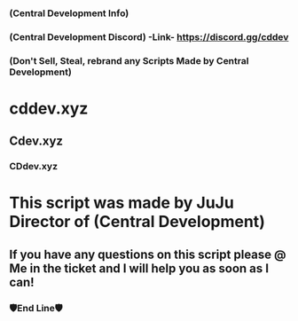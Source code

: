 ### (Central Development Info)


### (Central Development Discord) -Link- https://discord.gg/cddev

### (Don't Sell, Steal, rebrand any Scripts Made by Central Development)

# cddev.xyz
## Cdev.xyz
### CDdev.xyz

# This script was made by JuJu Director of (Central Development)
## If you have any questions on this script please @ Me in the ticket and I will help you as soon as I can!
### 🛡️End Line🛡️


####     ###
#        ####
#        ####
####     ###
